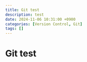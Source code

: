 ```yaml
---
title: Git test
description: test
date: 2024-11-06 10:31:00 +0900
categories: [Version Control, Git]
tags: []
---
```


# Git test
